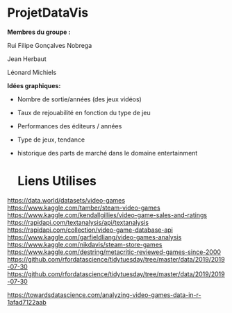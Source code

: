 # ProjetDataVis

**Membres du groupe :**

Rui Filipe Gonçalves Nobrega

Jean Herbaut

Léonard Michiels

**Idées graphiques:**

- Nombre de sortie/années (des jeux vidéos)

- Taux de rejouabilité en fonction du type de jeu

- Performances des éditeurs / années

- Type de jeux, tendance

- historique des parts de marché dans le domaine entertainment

  

  # **Liens Utilises**

https://data.world/datasets/video-games
https://www.kaggle.com/tamber/steam-video-games
https://www.kaggle.com/kendallgillies/video-game-sales-and-ratings
https://rapidapi.com/textanalysis/api/textanalysis
https://rapidapi.com/collection/video-game-database-api
https://www.kaggle.com/garfieldliang/video-games-analysis
https://www.kaggle.com/nikdavis/steam-store-games
https://www.kaggle.com/destring/metacritic-reviewed-games-since-2000
https://github.com/rfordatascience/tidytuesday/tree/master/data/2019/2019-07-30
https://github.com/rfordatascience/tidytuesday/tree/master/data/2019/2019-07-30

https://towardsdatascience.com/analyzing-video-games-data-in-r-1afad7122aab